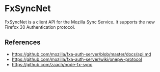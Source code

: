 # FxSyncNet
FxSyncNet is a client API for the Mozilla Sync Service. It supports the new Firefox 30 Authentication protocol.
## References
* https://github.com/mozilla/fxa-auth-server/blob/master/docs/api.md
* https://github.com/mozilla/fxa-auth-server/wiki/onepw-protocol
* https://github.com/zaach/node-fx-sync
